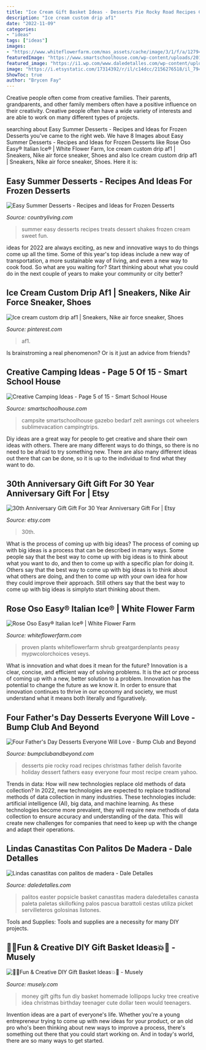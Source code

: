 ```yaml
---
title: "Ice Cream Gift Basket Ideas - Desserts Pie Rocky Road Recipes Christmas Father Delish Favorite Holiday Dessert Fathers Easy Everyone Four Most Recipe Cream Yahoo"
description: "Ice cream custom drip af1"
date: "2022-11-09"
categories:
- "ideas"
tags: ["ideas"]
images:
- "https://www.whiteflowerfarm.com/mas_assets/cache/image/3/1/f/a/12794.Jpg"
featuredImage: "https://www.smartschoolhouse.com/wp-content/uploads/2016/06/089bc3cc6abaa7ac8270f04fb21cdfac.jpg"
featured_image: "https://i1.wp.com/www.daledetalles.com/wp-content/uploads/2018/04/canasta-con-palitos-de-madera2-768x1024.jpg?resize=600%2C800"
image: "https://i.etsystatic.com/17314392/r/il/c14dcc/2156276518/il_794xN.2156276518_3m8m.jpg"
ShowToc: true
author: "Brycen Fay"
---
```



Creative people often come from creative families. Their parents, grandparents, and other family members often have a positive influence on their creativity. Creative people often have a wide variety of interests and are able to work on many different types of projects.

	

		
searching about Easy Summer Desserts - Recipes and Ideas for Frozen Desserts you've came to the right web. We have 8 Images about Easy Summer Desserts - Recipes and Ideas for Frozen Desserts like Rose Oso Easy® Italian Ice® | White Flower Farm, Ice cream custom drip af1 | Sneakers, Nike air force sneaker, Shoes and also Ice cream custom drip af1 | Sneakers, Nike air force sneaker, Shoes. Here it is:
		
    
## Easy Summer Desserts - Recipes And Ideas For Frozen Desserts

<img loading=lazy src="http://clv.h-cdn.co/assets/15/28/1436559186-bite-of-summer-shakes-0715.jpg" onerror="this.onerror=null;this.src='https://tse4.mm.bing.net/th?id=OIP.WmT4QcRMVjLOZVT01liZ0gHaLH&amp;pid=15.1';" alt="Easy Summer Desserts - Recipes and Ideas for Frozen Desserts">

_Source: countryliving.com_

>summer easy desserts recipes treats dessert shakes frozen cream sweet fun. 

	

ideas for 2022 are always exciting, as new and innovative ways to do things come up all the time. Some of this year's top ideas include a new way of transportation, a more sustainable way of living, and even a new way to cook food. So what are you waiting for? Start thinking about what you could do in the next couple of years to make your community or city better?

    
## Ice Cream Custom Drip Af1 | Sneakers, Nike Air Force Sneaker, Shoes

<img loading=lazy src="https://i.pinimg.com/736x/c7/28/cb/c728cb82970996badbce5734f8a674b1.jpg" onerror="this.onerror=null;this.src='https://tse1.mm.bing.net/th?id=OIP.UwKTaTRgApIdSUUwvtpJvgHaJ3&amp;pid=15.1';" alt="Ice cream custom drip af1 | Sneakers, Nike air force sneaker, Shoes">

_Source: pinterest.com_

>af1. 

	

Is brainstroming a real phenomenon? Or is it just an advice from friends?

    
## Creative Camping Ideas - Page 5 Of 15 - Smart School House

<img loading=lazy src="https://www.smartschoolhouse.com/wp-content/uploads/2016/06/089bc3cc6abaa7ac8270f04fb21cdfac.jpg" onerror="this.onerror=null;this.src='https://tse4.mm.bing.net/th?id=OIP.PQ3LUzu_W0F7Tx_bMRBgrwHaJ4&amp;pid=15.1';" alt="Creative Camping Ideas - Page 5 of 15 - Smart School House">

_Source: smartschoolhouse.com_

>campsite smartschoolhouse gazebo bedarf zelt awnings cot wheelers sublimevacation campingtrips. 

	

Diy ideas are a great way for people to get creative and share their own ideas with others. There are many different ways to do things, so there is no need to be afraid to try something new. There are also many different ideas out there that can be done, so it is up to the individual to find what they want to do.

    
## 30th Anniversary Gift Gift For 30 Year Anniversary Gift For | Etsy

<img loading=lazy src="https://i.etsystatic.com/17314392/r/il/c14dcc/2156276518/il_794xN.2156276518_3m8m.jpg" onerror="this.onerror=null;this.src='https://tse1.mm.bing.net/th?id=OIP.eUhOPly7MfpO5ArAZ3qMdQHaJ4&amp;pid=15.1';" alt="30th Anniversary Gift Gift For 30 Year Anniversary Gift For | Etsy">

_Source: etsy.com_

>30th. 

	

What is the process of coming up with big ideas?
The process of coming up with big ideas is a process that can be described in many ways. Some people say that the best way to come up with big ideas is to think about what you want to do, and then to come up with a specific plan for doing it. Others say that the best way to come up with big ideas is to think about what others are doing, and then to come up with your own idea for how they could improve their approach. Still others say that the best way to come up with big ideas is simplyto start thinking about them.

    
## Rose Oso Easy® Italian Ice® | White Flower Farm

<img loading=lazy src="https://www.whiteflowerfarm.com/mas_assets/cache/image/3/1/f/a/12794.Jpg" onerror="this.onerror=null;this.src='https://tse3.mm.bing.net/th?id=OIP.WBDmAcBdEq1Z-2oA10gUJAHaHa&amp;pid=15.1';" alt="Rose Oso Easy® Italian Ice® | White Flower Farm">

_Source: whiteflowerfarm.com_

>proven plants whiteflowerfarm shrub greatgardenplants peasy mypwcolorchoices veseys. 

	

What is innovation and what does it mean for the future?
Innovation is a clear, concise, and efficient way of solving problems. It is the act or process of coming up with a new, better solution to a problem. Innovation has the potential to change the future as we know it. In order to ensure that innovation continues to thrive in our economy and society, we must understand what it means both literally and figuratively.

    
## Four Father&#039;s Day Desserts Everyone Will Love - Bump Club And Beyond

<img loading=lazy src="https://www.bumpclubandbeyond.com/wp-content/uploads/2017/06/Ice-Cream-Pie-delish.jpg" onerror="this.onerror=null;this.src='https://tse3.mm.bing.net/th?id=OIP.FRi78JpZeDCerxJhdhNMgwHaLG&amp;pid=15.1';" alt="Four Father&#039;s Day Desserts Everyone Will Love - Bump Club and Beyond">

_Source: bumpclubandbeyond.com_

>desserts pie rocky road recipes christmas father delish favorite holiday dessert fathers easy everyone four most recipe cream yahoo. 

	

Trends in data: How will new technologies replace old methods of data collection?
In 2022, new technologies are expected to replace traditional methods of data collection in many industries. These technologies include: artificial intelligence (AI), big data, and machine learning. As these technologies become more prevalent, they will require new methods of data collection to ensure accuracy and understanding of the data. This will create new challenges for companies that need to keep up with the change and adapt their operations.

    
## Lindas Canastitas Con Palitos De Madera - Dale Detalles

<img loading=lazy src="https://i1.wp.com/www.daledetalles.com/wp-content/uploads/2018/04/canasta-con-palitos-de-madera2-768x1024.jpg?resize=600%2C800" onerror="this.onerror=null;this.src='https://tse2.mm.bing.net/th?id=OIP.6ywAcOZo1ZxBZUGd42MOQwHaJ4&amp;pid=15.1';" alt="Lindas canastitas con palitos de madera - Dale Detalles">

_Source: daledetalles.com_

>palitos easter popsicle basket canastitas madera daledetalles canasta paleta paletas skillofking palos pascua barattoli cestas utiliza picket servilleteros golosinas listones. 

	

Tools and Supplies:
Tools and supplies are a necessity for many DIY projects.

    
## 🎉💥Fun &amp; Creative DIY Gift Basket Ideas💥🎉 - Musely

<img loading=lazy src="https://media.musely.com/u/75076b1a-3add-4a8a-8b0f-34bcb922a31f.jpg" onerror="this.onerror=null;this.src='https://tse1.mm.bing.net/th?id=OIP.eDWuXRKqqy19hadGwV6WlQHaLI&amp;pid=15.1';" alt="🎉💥Fun &amp; Creative DIY Gift Basket Ideas💥🎉 - Musely">

_Source: musely.com_

>money gift gifts fun diy basket homemade lollipops lucky tree creative idea christmas birthday teenager cute dollar teen would teenagers. 

	

Invention ideas are a part of everyone's life. Whether you're a young entrepreneur trying to come up with new ideas for your product, or an old pro who's been thinking about new ways to improve a process, there's something out there that you could start working on. And in today's world, there are so many ways to get started.

